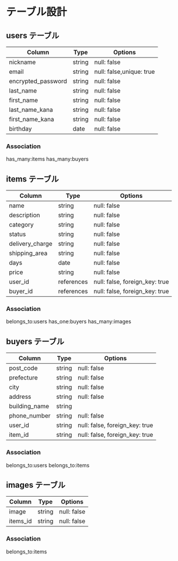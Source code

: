 
# テーブル設計

## users テーブル

| Column             | Type   | Options                       |
| ------------------ | ------ | ----------------------------- |
| nickname           | string | null: false                   |
| email              | string | null: false,unique: true      |
| encrypted_password | string | null: false                   |
| last_name          | string | null: false                   |
| first_name         | string | null: false                   |
| last_name_kana     | string | null: false                   |
| first_name_kana    | string | null: false                   |
| birthday           | date   | null: false                   |

### Association
has_many:items
has_many:buyers


## items テーブル

| Column             | Type       | Options                        |
| ------------------ | ---------- | ------------------------------ |
| name               | string     | null: false                    |
| description        | string     | null: false                    |
| category           | string     | null: false                    |
| status             | string     | null: false                    |
| delivery_charge    | string     | null: false                    |
| shipping_area      | string     | null: false                    |
| days               | date       | null: false                    |
| price              | string     | null: false                    |
| user_id            | references | null: false, foreign_key: true |
| buyer_id           | references | null: false, foreign_key: true |

### Association

belongs_to:users
has_one:buyers
has_many:images

## buyers テーブル

| Column             | Type       | Options                        |
| ------------------ | ---------- | ------------------------------ |
| post_code          | string     | null: false                    |
| prefecture         | string     | null: false                    |
| city               | string     | null: false                    |
| address            | string     | null: false                    |
| building_name      | string     |                                |
| phone_number       | string     | null: false                    |
| user_id            | string     | null: false, foreign_key: true |
| item_id            | string     | null: false, foreign_key: true |

### Association

belongs_to:users
belongs_to:items

## images テーブル

| Column             | Type       | Options                        |
| ------------------ | ---------- | ------------------------------ |
| image              | string     | null: false                    |
| items_id           | string     | null: false                    |

### Association

belongs_to:items